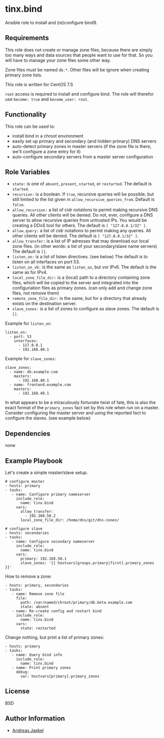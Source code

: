 tinx.bind
=========

Ansible role to install and (re)configure bind9.

Requirements
------------

This role does not create or manage zone files, because there are
simply too many ways and data sources that people want to use for
that. So you will have to manage your zone files some other way.

Zone files must be named `db.*`. Other files will be ignore when
creating primary zone lists.

This role is written for CentOS 7.S

`root` access is required to install and configure bind. The role
will therefor use `become: true` and `become_user: root`.

Functionality
-------------

This role can be used to:
 - install bind in a chroot environment
 - easily set up primary and secondary (and hidden primary) DNS servers
 - auto-detect primary zones in master servers (if the zone file is there, we'll configure a zone entry for it)
 - auto-configure secondary servers from a master server configuration

Role Variables
--------------

 - `state:` is one of `absent`, `present`, `started`, or `restarted`. The default is `started`.
 - `recursion:` is a boolean. If `true`, recursive queries will be possible, but still limited to the list given in `allow_recursive_queries_from`. Default is `false`.
 - `allow_recursion:` a list of cidr notations to permit making recursive DNS queries. All other clients will be denied. Do not, ever, configure a DNS server to allow recursive queries from untrusted IPs. You would be creating a DDoS tool for others.  The default is `[ "127.0.0.1/32" ]`.
 - `allow_query:` a list of cidr notations to permit making any queries. All other clients will be denied. The default is `[ "127.0.0.1/32" ]`.
 - `allow_transfer:` is a list of IP adresses that may download our local zone files. (in other words: a list of your secondary/slave name servers) The default is `[]`.
 - `listen_on:` is a list of listen directives. (see below) The default is to listen on all interfaces on port 53.
 - `listen_on_v6:` is the same as `listen_on`, but vor IPv6. The default is the same as for IPv4.
 - `local_zone_file_dir:` is a (local) path to a directory containing zone files, which will be copied to the server and integrated into the configuriation files as primary zones. (can only add and change zone files, not remove them)
 - `remote_zone_file_dir:` is the same, but for a directory that already exists on the destination server.
 - `slave_zones:` is a list of zones to configure as slave zones. The default is `[]`.

Example for `listen_on`:

	listen_on:
	  - port: 53
	    interfaces:
	      - 127.0.0.1
	      - 192.168.40.1

Example for `slave_zones`:

	slave_zones:
	  - name: db.example.com
	    masters:
	      - 192.168.40.1
	  - name: frontend.example.com
	    masters:
	      - 192.168.40.1

In what appears to be a miraculously fortunate twist of fate, this is
also the exact format of the `primary_zones` fact set by this role when run
on a master.  Consider configuring the master server
and using the reported fact to configure the slaves. (see example below)

Dependencies
------------

none

Example Playbook
----------------

Let's create a simple master/slave setup.

    # configure master
    - hosts: primary
    - tasks:
       - name: Configure primary nameserver
         include_role:
           name: tinx.bind
         vars:
           allow_transfer:
             - 192.168.50.2
           local_zone_file_dir: /home/dns/git/dns-zones/

    # configure slave
    - hosts: secondaries
    - tasks:
       - name: Configure secondary nameserver
         include_role:
           name: tinx.bind
         vars:
           primary: 192.168.50.1
           slave_zones: '{{ hostvars[groups.primary|first].primary_zones }}'

How to remove a zone:

    - hosts: primary, secondaries
    - tasks:
       - name: Remove zone file
         file:
           path: /var/named/chroot/primary/db.beta.example.com
           state: absent
       - name: Re-create config and restart bind
         include_role:
           name: tinx.bind
         vars:
           state: restarted

Change nothing, but print a list of primary zones:

    - hosts: primary
    - tasks:
       - name: Query bind info
         include_role:
           name: tinx.bind
       - name: Print primary zones
         debug:
           var: hostvars[primary].primary_zones

License
-------

BSD

Author Information
------------------

 - [Andreas Jaekel](https://github.com/tinx/)
